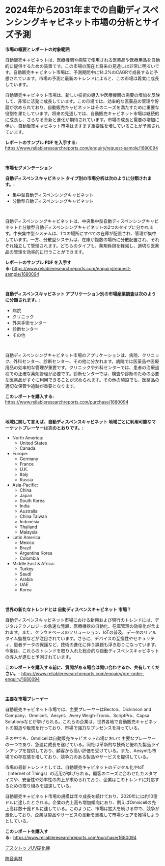 <p><h1>2024年から2031年までの自動ディスペンシングキャビネット市場の分析とサイズ予測</h1></p><p><strong>市場の概要とレポートの対象範囲</strong></p>
<p><p>自動販売キャビネットは、医療機関や病院で使用される医薬品や医療用品を自動的に提供するための装置です。この市場の現在と将来の見通しは非常に明るいです。自動販売キャビネット市場は、予測期間中に14.2%のCAGRで成長すると予想されています。市場の予測と最新のトレンドによると、この市場は着実に成長しています。 </p><p>自動販売キャビネット市場は、新しい技術の導入や医療機関の需要の増加を反映して、非常に活発に成長しています。この市場では、効率的な医薬品の管理や貯蔵が求められており、自動販売キャビネットはそのニーズを満たすために重要な役割を果たしています。将来の見通しでは、自動販売キャビネット市場は継続的に成長し、さらなる革新と進化が期待されています。市場の成長と需要の増加に伴い、自動販売キャビネット市場はますます重要性を増していることが予測されています。</p></p>
<p><strong>レポートのサンプル PDF を入手する:</strong> <a href="https://www.reliableresearchreports.com/enquiry/request-sample/1680094">https://www.reliableresearchreports.com/enquiry/request-sample/1680094</a></p>
<p>&nbsp;</p>
<p><strong>市場セグメンテーション</strong></p>
<p><strong>自動ディスペンスキャビネット タイプ別の市場分析は次のように分類されます。:</strong></p>
<p><ul><li>集中型自動ディスペンシングキャビネット</li><li>分散型自動ディスペンシングキャビネット</li></ul></p>
<p>&nbsp;</p>
<p><p>自動ディスペンシングキャビネットは、中央集中型自動ディスペンシングキャビネットと分散型自動ディスペンシングキャビネットの2つのタイプに分かれます。中央集中型システムは、1つの場所にすべての在庫が配置され、管理が集中しています。一方、分散型システムは、在庫が複数の場所に分散配置され、それぞれ独立して管理されます。どちらのタイプも、薬剤負担を軽減し、適切な医薬品の管理を効率的に行うことができます。</p></p>
<p><strong>レポートのサンプル PDF を入手する:</strong>&nbsp;<a href="https://www.reliableresearchreports.com/enquiry/request-sample/1680094">https://www.reliableresearchreports.com/enquiry/request-sample/1680094</a></p>
<p>&nbsp;</p>
<p><strong> 自動ディスペンスキャビネット アプリケーション別の市場産業調査は次のように分類されます。:</strong></p>
<p><ul><li>病院</li><li>クリニック</li><li>外来手術センター</li><li>診断センター</li><li>その他</li></ul></p>
<p>&nbsp;</p>
<p><p>自動ディスペンシングキャビネット市場のアプリケーションは、病院、クリニック、外科センター、診断センター、その他に分かれます。病院では医薬品や医療用品の効率的な管理が重要です。クリニックや外科センターでは、患者の治療過程での正確な薬剤管理が必要です。診断センターでは、検査や診断のための必要な医薬品がすぐに利用できることが求められます。その他の施設でも、医薬品の適切な保管や追跡が重要となります。</p></p>
<p><strong>このレポートを購入する:</strong>&nbsp; <a href="https://www.reliableresearchreports.com/purchase/1680094">https://www.reliableresearchreports.com/purchase/1680094</a></p>
<p>&nbsp;</p>
<p><strong>地域に関して言えば、自動ディスペンスキャビネット 地域ごとに利用可能なマーケットプレーヤーは次のとおりです。:</strong></p>
<p><ul>
    <li>
        North America:
        <ul>
            <li>United States</li>
            <li>Canada</li>
        </ul>
    </li>
    <li>
        Europe:
        <ul>
            <li>Germany</li>
            <li>France</li>
            <li>U.K.</li>
            <li>Italy</li>
            <li>Russia</li>
        </ul>
    </li>
    <li>
        Asia-Pacific:
        <ul>
            <li>China</li>
            <li>Japan</li>
            <li>South Korea</li>
            <li>India</li>
            <li>Australia</li>
            <li>China Taiwan</li>
            <li>Indonesia</li>
            <li>Thailand</li>
            <li>Malaysia</li>
        </ul>
    </li>
    <li>
        Latin America:
        <ul>
            <li>Mexico</li>
            <li>Brazil</li>
            <li>Argentina Korea</li>
            <li>Colombia</li>
        </ul>
    </li>
    <li>
        Middle East & Africa:
        <ul>
            <li>Turkey</li>
            <li>Saudi</li>
            <li>Arabia</li>
            <li>UAE</li>
            <li>Korea</li>
        </ul>
    </li>
    </ul></p>
<p>&nbsp;</p>
<p><strong>世界の新たなトレンドとは 自動ディスペンスキャビネット 市場？</strong></p>
<p><p>自動ディスペンスキャビネット市場における新興および現行のトレンドには、デジタルテクノロジーの急速な発展、医療機器の自動化、在庫管理の効率化が含まれます。また、クラウドベースのソリューション、IoTの普及、データのリアルタイム監視などが注目されています。さらに、デバイスの互換性やセキュリティ、患者データの保護など、技術の進化に伴う課題も浮き彫りになっています。今後は、これらのトレンドを取り入れた総合的な自動ディスペンスキャビネットの導入が進むと予測されています。</p></p>
<p><strong>このレポートを購入する前に、質問がある場合は問い合わせるか、共有してください。</strong>- <a href="https://www.reliableresearchreports.com/enquiry/pre-order-enquiry/1680094">https://www.reliableresearchreports.com/enquiry/pre-order-enquiry/1680094</a></p>
<p>&nbsp;</p>
<p><strong>主要な市場プレーヤー</strong></p>
<p><p>自動販売キャビネット市場では、主要プレーヤーはBecton、Dickinson and Company、Omnicell、Aesynt、Avery Weigh-Tronix、ScriptPro、Capsa Solutionsなどが挙げられる。これらの企業は、世界各地で自動販売キャビネットの製造や販売を行っており、市場で強力なプレゼンスを持っている。</p><p>その中でも、Omnicellは自動販売キャビネット市場において主要なプレーヤーの一つであり、急速に成長を遂げている。同社は革新的な技術と優れた製品ラインアップを提供しており、顧客から高い評価を受けている。また、Aesyntも市場での存在感を増しており、競争力のある製品やサービスを提供している。</p><p>市場の最新トレンドとしては、自動販売キャビネットのデジタル化やIoT（Internet of Things）の活用が挙げられる。顧客のニーズに合わせたカスタマイズや、安全性や効率性の向上が求められており、企業はこのトレンドに対応するための取り組みを加速している。</p><p>自動販売キャビネット市場の規模は年々成長を続けており、2020年には約10億ドルに達したとされる。企業の売上高も増加傾向にあり、例えばOmnicellの売上高は数十億ドルに達している。このように、市場は拡大を続ける中で、競争が激化しており、企業は製品やサービスの革新を重視して市場シェアを獲得しようとしている。</p></p>
<p><strong>このレポートを購入する:</strong>&nbsp;&nbsp;<a href="https://www.reliableresearchreports.com/purchase/1680094">https://www.reliableresearchreports.com/purchase/1680094</a></p>
<p><p><a href="https://github.com/Calvi3ynJerde867/Market-Research-Report-List-1/blob/main/40452047832.md">デスクトップUV硬化機</a></p><p><a href="https://github.com/JacksonWiza1924/Market-Research-Report-List-1/blob/main/17530687833.md">防音素材</a></p></p>